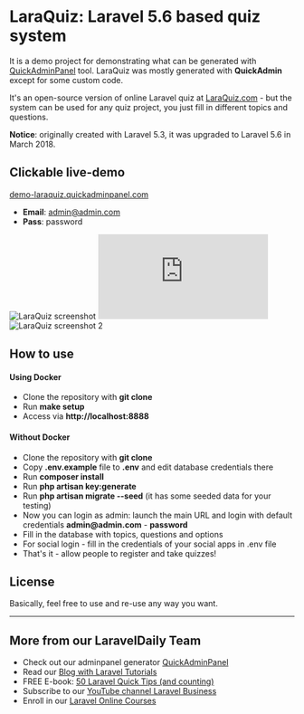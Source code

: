 # LaraQuiz: Laravel 5.6 based quiz system

It is a demo project for demonstrating what can be generated with [QuickAdminPanel](https://quickadminpanel.com) tool.
LaraQuiz was mostly generated with __QuickAdmin__ except for some custom code.

It's an open-source version of online Laravel quiz at [LaraQuiz.com](http://laraquiz.com) - but the system can be used for any quiz project, you just fill in different topics and questions.

__Notice__: originally created with Laravel 5.3, it was upgraded to Laravel 5.6 in March 2018.

## Clickable live-demo

[demo-laraquiz.quickadminpanel.com](http://demo-laraquiz.quickadminpanel.com)

- __Email__: admin@admin.com
- __Pass__: password

![LaraQuiz screenshot](https://quickadminpanel.com/assets/pages/demos/demo-laraquiz-01.png)
![LaraQuiz screenshot](https://www.phpcodingstuff.com/category/laravel-7-tutorial.html)
![LaraQuiz screenshot 2](https://quickadminpanel.com/assets/pages/demos/demo-laraquiz-02.png)

## How to use

#### Using Docker
- Clone the repository with __git clone__
- Run __make setup__
- Access via __http://localhost:8888__

#### Without Docker
- Clone the repository with __git clone__
- Copy __.env.example__ file to __.env__ and edit database credentials there
- Run __composer install__
- Run __php artisan key:generate__
- Run __php artisan migrate --seed__ (it has some seeded data for your testing)
- Now you can login as admin: launch the main URL and login with default credentials __admin@admin.com__ - __password__
- Fill in the database with topics, questions and options
- For social login - fill in the credentials of your social apps in .env file
- That's it - allow people to register and take quizzes!

## License

Basically, feel free to use and re-use any way you want.

---

## More from our LaravelDaily Team

- Check out our adminpanel generator [QuickAdminPanel](https://quickadminpanel.com) 
- Read our [Blog with Laravel Tutorials](https://laraveldaily.com)
- FREE E-book: [50 Laravel Quick Tips (and counting)](https://laraveldaily.com/free-e-book-40-laravel-quick-tips-and-counting/)
- Subscribe to our [YouTube channel Laravel Business](https://www.youtube.com/channel/UCTuplgOBi6tJIlesIboymGA)
- Enroll in our [Laravel Online Courses](https://laraveldaily.teachable.com/)
